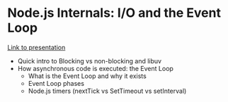 # Node.js Internals: I/O and the Event Loop

[Link to presentation](https://mwebler.github.io/nodejs-internals-examples/)

- Quick intro to Blocking vs non-blocking and libuv
- How asynchronous code is executed: the Event Loop
    - What is the Event Loop and why it exists
    - Event Loop phases
    - Node.js timers (nextTick vs SetTimeout vs setInterval)